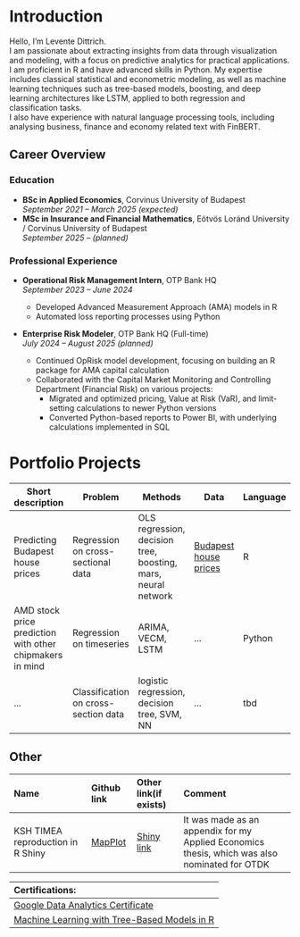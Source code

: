 # Introduction

Hello, I’m Levente Dittrich.  
I am passionate about extracting insights from data through visualization and modeling, with a focus on predictive analytics for practical applications. I am proficient in R and have advanced skills in Python. My expertise includes classical statistical and econometric modeling, as well as machine learning techniques such as tree-based models, boosting, and deep learning architectures like LSTM, applied to both regression and classification tasks.  
I also have experience with natural language processing tools, including analysing business, finance and economy related text with FinBERT.

## Career Overview

### Education
- **BSc in Applied Economics**, Corvinus University of Budapest  
    *September 2021 – March 2025 (expected)*
- **MSc in Insurance and Financial Mathematics**, Eötvös Loránd University / Corvinus University of Budapest  
    *September 2025 – (planned)*

### Professional Experience
- **Operational Risk Management Intern**, OTP Bank HQ  
    *September 2023 – June 2024*  
    - Developed Advanced Measurement Approach (AMA) models in R  
    - Automated loss reporting processes using Python

- **Enterprise Risk Modeler**, OTP Bank HQ (Full-time)  
    *July 2024 – August 2025 (planned)*  
    - Continued OpRisk model development, focusing on building an R package for AMA capital calculation  
    - Collaborated with the Capital Market Monitoring and Controlling Department (Financial Risk) on various projects:
        - Migrated and optimized pricing, Value at Risk (VaR), and limit-setting calculations to newer Python versions
        - Converted Python-based reports to Power BI, with underlying calculations implemented in SQL

# Portfolio Projects

| Short description | Problem | Methods | Data | Language |
| ---               | ---     | ---     | ---  | ---      |
| Predicting Budapest house prices | Regression on cross-sectional data | OLS regression, decision tree, boosting, mars, neural network | [Budapest house prices](https://github.com/DLeves/Portfolio/blob/main/OLS%20regression/BP_Lakas.csv) | R |
| AMD stock price prediction with other chipmakers in mind | Regression on timeseries | ARIMA, VECM, LSTM | ... | Python |
| ... | Classification on cross-section data | logistic regression, decision tree, SVM, NN | ... | tbd |

## Other

| Name                             | Github link            | Other link(if exists) | Comment |
| :---                            | :---                   | :---               | :---
| KSH TIMEA reproduction in R Shiny | [MapPlot](https://github.com/DLeves/MapPlot) | [Shiny link](https://dleves.shinyapps.io/SzakdolgozatMapPlot/) | It was made as an appendix for my Applied Economics thesis, which was also nominated for OTDK |


| Certifications: |
| :--- | 
| [Google Data Analytics Certificate](https://www.credly.com/badges/20a16b4a-288a-4e05-a45e-d3ffd8c78dc7/linked_in_profile) |
| [Machine Learning with Tree-Based Models in R](https://www.datacamp.com/completed/statement-of-accomplishment/course/c77749cb0527adac90a6c9fc077977477c2fecf9) |
